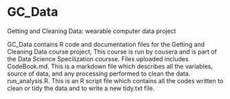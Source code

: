 # GC_Data


Getting and Cleaning Data: wearable computer data project

GC_Data contains R code and documentation files for the Getting and Cleaning Data course project, This course is run by cousera and is part of the Data Science Specilization coursse.
Files uploaded includes
CodeBook.md. This is a markdown file which describes all the variables, source of data, and any processing performed to clean the data.
run_analysis.R. This is an R script file which contains all the codes written to clean or tidy the data and to write a new tidy.txt file. 

